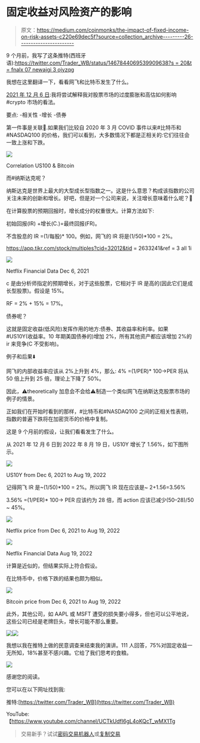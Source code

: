 # 固定收益对风险资产的影响

> 原文：<https://medium.com/coinmonks/the-impact-of-fixed-income-on-risk-assets-c220e69dec5f?source=collection_archive---------26----------------------->

9 个月前，我写了这条推特(西班牙语):[https://twitter.com/Trader_WB/status/1467844069539909638?s = 20&t = fnalx 07 newajgi 3 ojyzqg](https://twitter.com/Trader_WB/status/1467844069539909638?s=20&t=fNAlX07MnEWAJGi3OJYZqg)

我想在这里翻译一下，看看网飞和比特币发生了什么。

[2021 年 12 月 6 日](https://twitter.com/Trader_WB/status/1467844082970079232):我将尝试解释我对股票市场的过度膨胀和高估如何影响#crypto 市场的看法。

要点:
-相关性
-增长
-债券

第一件事是关联🧐.如果我们比较自 2020 年 3 月 COVID 事件以来#比特币和#NASDAQ100 的价格，我们可以看到，大多数情况下都是正相关的:它们往往会一致上涨和下跌。

![](img/68c1917942f04112276e4adcec3a1b6d.png)

Correlation US100 & Bitcoin

而#纳斯达克呢？

纳斯达克是世界上最大的大型成长型指数之一。这是什么意思？构成该指数的公司关注未来的创新和增长。好吧，但是对一个公司来说，关注增长意味着什么呢？🤨

在计算股票的预期回报时，增长成分的权重很大。计算方法如下:

初始回报(IR) +增长(C.)=最终回报(FR)。

不含股息的 IR =(1/每股)* 100。例如，网飞的 IR 将是(1/50)*100 = 2%。

https://app.tikr.com/stock/multiples?cid=32012&tid = 2633241&ref = 3 all 1i

![](img/c0edc87ea01d5273bb36e95e94c151bd.png)

Netflix Financial Data Dec 6, 2021

c 是由分析师指定的预期增长，对于这些股票，它相对于 IR 是高的(因此它们是成长型股票)。假设是 15%。

RF = 2% + 15% = 17%。

债券呢？

这就是固定收益(低风险)发挥作用的地方:债券、其收益率和利率。如果#US10Y(收益率。10 年期美国债券的)增加 2%，所有其他资产都应该增加 2%的 ir 来竞争(C 不受影响)。

例子和后果⬇️

网飞的内部收益率应该从 2%上升到 4%，那么:
4% =(1/PER)* 100->PER 将从 50 倍上升到 25 倍，理论上下降了 50%。

因此，⚠️theoretically 加息会不会给⚠️制造一个类似网飞在纳斯达克股票市场的例子的情景。

正如我们在开始时看到的那样，#比特币和#NASDAQ100 之间的正相关性表明，指数的普遍下跌将在加密货币的价格中复制。

这是 9 个月前的假设，让我们看看发生了什么。

从 2021 年 12 月 6 日到 2022 年 8 月 19 日，US10Y 增长了 1.56%，如下图所示。

![](img/23fe704c760ff1c8203e53d62b61474b.png)

US10Y from Dec 6, 2021 to Aug 19, 2022

记得网飞 IR 是~(1/50)*100 = 2%。所以网飞 IR 现在应该是~ 2+1.56=3.56%

3.56% =(1/PER)* 100-> PER 应该约为 28 倍，而 action 应该已减少(50–28)/50 ~ 45%。

![](img/5efdf1382e646ccee0c61381961953bf.png)

Netflix price from Dec 6, 2021 to Aug 19, 2022

![](img/1bfce61acf415504d3afc7cb9673d51e.png)

Netflix Financial Data Aug 19, 2022

计算是近似的，但结果实际上符合假设。

在比特币中，价格下跌的结果也颇为相似。

![](img/b0e854143fc8303a26a5d418bbe9c7b0.png)

Bitcoin price from Dec 6, 2021 to Aug 19, 2022

此外，其他公司，如 AAPL 或 MSFT 遭受的损失要小得多，但也可以公平地说，这些公司已经是老牌巨头，增长可能不那么重要。

![](img/df3467fc1e3fac8670307ef8d5361c80.png)![](img/0845471130d03851d048fb0903df65cb.png)

我想以我在推特上做的民意调查来结束我的演讲。111 人回答，75%对固定收益一无所知，18%甚至不感兴趣。它给了我们思考的食粮。

![](img/2a9623907f5bdee5d3499734825c4df7.png)

感谢您的阅读。

您可以在以下网址找到我:

推特:[https://twitter.com/Trader_WB](https://twitter.com/Trader_WB)

YouTube:【https://www.youtube.com/channel/UCTkUdfI6gL4oKQcT_wMX1Tg 

> 交易新手？试试[密码交易机器人](/coinmonks/crypto-trading-bot-c2ffce8acb2a)或[复制交易](/coinmonks/top-10-crypto-copy-trading-platforms-for-beginners-d0c37c7d698c)